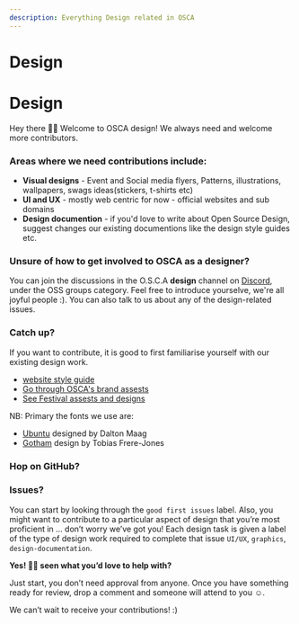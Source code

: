```yaml
---
description: Everything Design related in OSCA
---
```


# Design

# Design
Hey there 👋🏽
Welcome to OSCA design! We always need and welcome more contributors. 

### Areas where we need contributions include:

- **Visual designs** - Event and Social media flyers, Patterns, illustrations, wallpapers, swags ideas(stickers, t-shirts etc)
- **UI and UX** - mostly web centric for now - official websites and sub domains
- **Design documention** - if you'd love to write about Open Source Design, suggest changes our existing documentions like the design style guides etc.  

### Unsure of how to get involved to OSCA as a **designer**?

You can join the discussions in the O.S.C.A **design** channel on [Discord](https://discord.gg/8STPZzN), under the OSS groups category. Feel free to introduce yourselve, we're all joyful people :). You can also talk to us about any of the design-related issues.

### Catch up?

If you want to contribute, it is good to first familiarise yourself with our existing design work.

- [website style guide](https://www.figma.com/file/dDQ0f43gracsqn1LJYk91E/New-OSCA-website?node-id=608%3A0)
- [Go through OSCA's brand assests](https://github.com/oscafrica/Design/tree/master/Brand%20Assets)
- [See Festival assests and designs](https://github.com/oscafrica/Design/tree/master/OSCAFEST'20%20Assets)

NB: Primary the fonts we use are: 
- [Ubuntu](https://fonts.google.com/specimen/Ubuntu?query=ubun) designed by Dalton Maag
- [Gotham](https://www.downloadfonts.io/gotham-font-family-free/) design by Tobias Frere-Jones

### Hop on GitHub?

### Issues?

You can start by looking through the `good first issues` label. Also, you might want to contribute to a particular aspect of design that you’re most proficient in … don’t worry we’ve got you! Each design task is given a label of the type of design work required to complete that issue `UI/UX`, `graphics`, `design-documentation`.

**Yes! 💪🏽 seen what you’d love to help with?**

Just start, you don’t need approval from anyone. Once you have something ready for review, drop a comment and someone will attend to you ☺️.  

We can’t wait to receive your contributions! :)


